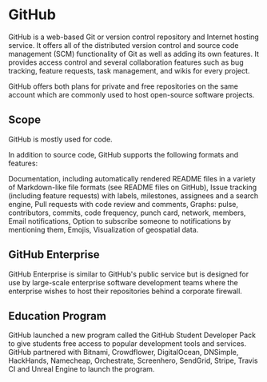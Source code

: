 # GitHub
GitHub is a web-based Git or version control repository and Internet hosting service. It offers all of the distributed version control and source code management (SCM) functionality of Git as well as adding its own features. It provides access control and several collaboration features such as bug tracking, feature requests, task management, and wikis for every project.

GitHub offers both plans for private and free repositories on the same account which are commonly used to host open-source software projects.
## Scope
GitHub is mostly used for code.

In addition to source code, GitHub supports the following formats and features:

Documentation, including automatically rendered README files in a variety of Markdown-like file formats (see README files on GitHub),
Issue tracking (including feature requests) with labels, milestones, assignees and a search engine,
Pull requests with code review and comments,
Graphs: pulse, contributors, commits, code frequency, punch card, network, members,
Email notifications,
Option to subscribe someone to notifications by mentioning them,
Emojis,
Visualization of geospatial data.

## GitHub Enterprise
GitHub Enterprise is similar to GitHub's public service but is designed for use by large-scale enterprise software development teams where the enterprise wishes to host their repositories behind a corporate firewall.
## Education Program
GitHub launched a new program called the GitHub Student Developer Pack to give students free access to popular development tools and services. GitHub partnered with Bitnami, Crowdflower, DigitalOcean, DNSimple, HackHands, Namecheap, Orchestrate, Screenhero, SendGrid, Stripe, Travis CI and Unreal Engine to launch the program.
